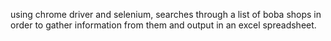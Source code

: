 using chrome driver and selenium, searches through a list of boba shops in order to gather information from them and output in an excel spreadsheet. 
